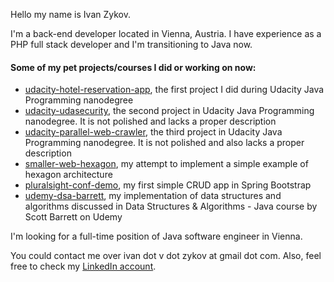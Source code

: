 Hello my name is Ivan Zykov.

I'm a back-end developer located in Vienna, Austria. I have experience as a PHP full stack developer and I'm transitioning to Java now.

#### Some of my pet projects/courses I did or working on now:
- [udacity-hotel-reservation-app](https://github.com/IvanZet/udacity-hotel-reservation-app), the first project I did during Udacity Java Programming nanodegree
- [udacity-udasecurity](https://github.com/IvanZet/udacity-udasecurity), the second project in Udacity Java Programming nanodegree. It is not polished and lacks a
  proper description
- [udacity-parallel-web-crawler](https://github.com/IvanZet/udacity-parallel-web-crawler), the third project in Udacity Java Programming nanodegree. It is not polished
  and also lacks a proper description
- [smaller-web-hexagon](https://github.com/IvanZet/smaller-web-hexagon), my attempt to implement a simple example of hexagon architecture
- [pluralsight-conf-demo](https://github.com/IvanZet/pluralsight-conf-demo), my first simple CRUD app in Spring Bootstrap
- [udemy-dsa-barrett](https://github.com/IvanZet/udemy-dsa-barrett), my implementation of data structures and algorithms discussed in Data Structures & Algorithms - Java course by Scott Barrett on Udemy

I'm looking for a full-time position of Java software engineer in Vienna.

You could contact me over ivan dot v dot zykov at gmail dot com. Also, feel free to check my [LinkedIn account](https://www.linkedin.com/in/ivan-zykov/).

<!---
IvanZet/IvanZet is a ✨ special ✨ repository because its `README.md` (this file) appears on your GitHub profile.
You can click the Preview link to take a look at your changes.
--->
